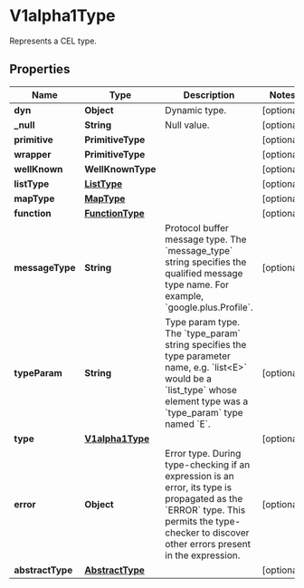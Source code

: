 

# V1alpha1Type

Represents a CEL type.

## Properties

| Name | Type | Description | Notes |
|------------ | ------------- | ------------- | -------------|
|**dyn** | **Object** | Dynamic type. |  [optional] |
|**_null** | **String** | Null value. |  [optional] |
|**primitive** | **PrimitiveType** |  |  [optional] |
|**wrapper** | **PrimitiveType** |  |  [optional] |
|**wellKnown** | **WellKnownType** |  |  [optional] |
|**listType** | [**ListType**](ListType.md) |  |  [optional] |
|**mapType** | [**MapType**](MapType.md) |  |  [optional] |
|**function** | [**FunctionType**](FunctionType.md) |  |  [optional] |
|**messageType** | **String** | Protocol buffer message type.  The &#x60;message_type&#x60; string specifies the qualified message type name. For example, &#x60;google.plus.Profile&#x60;. |  [optional] |
|**typeParam** | **String** | Type param type.  The &#x60;type_param&#x60; string specifies the type parameter name, e.g. &#x60;list&lt;E&gt;&#x60; would be a &#x60;list_type&#x60; whose element type was a &#x60;type_param&#x60; type named &#x60;E&#x60;. |  [optional] |
|**type** | [**V1alpha1Type**](V1alpha1Type.md) |  |  [optional] |
|**error** | **Object** | Error type.  During type-checking if an expression is an error, its type is propagated as the &#x60;ERROR&#x60; type. This permits the type-checker to discover other errors present in the expression. |  [optional] |
|**abstractType** | [**AbstractType**](AbstractType.md) |  |  [optional] |



